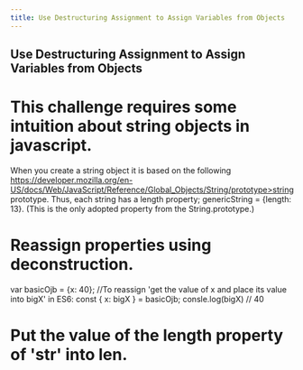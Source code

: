 ```yaml
---
title: Use Destructuring Assignment to Assign Variables from Objects
---
```

## Use Destructuring Assignment to Assign Variables from Objects

# This challenge requires some intuition about string objects in javascript. 

When you create a string object it is based on the following <a>https://developer.mozilla.org/en-US/docs/Web/JavaScript/Reference/Global_Objects/String/prototype>string prototype</a>. 
Thus, each string has a length property; genericString = {length: 13}. (This is the only adopted property from the String.prototype.)

# Reassign properties using deconstruction. 
var basicOjb = {x: 40};
//To reassign 'get the value of x and place its value into bigX' in ES6:
const { x: bigX } = basicOjb;
consle.log(bigX) // 40 

# Put the value of the length property of 'str' into len.
